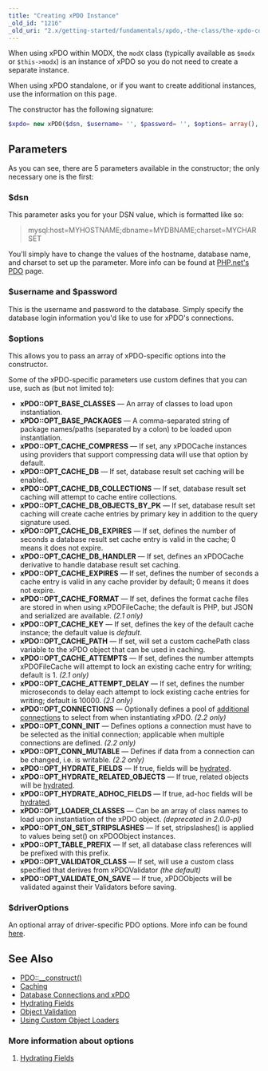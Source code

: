 ```yaml
---
title: "Creating xPDO Instance"
_old_id: "1216"
_old_uri: "2.x/getting-started/fundamentals/xpdo,-the-class/the-xpdo-constructor"
---
```


When using xPDO within MODX, the `modX` class (typically available as `$modx` or `$this->modx`) is an instance of xPDO so you do not need to create a separate instance.

When using xPDO standalone, or if you want to create additional instances, use the information on this page.

The constructor has the following signature:
``` php 
$xpdo= new xPDO($dsn, $username= '', $password= '', $options= array(), $driverOptions= null) 
```

## Parameters

As you can see, there are 5 parameters available in the constructor; the only necessary one is the first:

### $dsn

This parameter asks you for your DSN value, which is formatted like so:

> mysql:host=MYHOSTNAME;dbname=MYDBNAME;charset=MYCHARSET

You'll simply have to change the values of the hostname, database name, and charset to set up the parameter. More info can be found at [PHP.net's PDO](http://php.net/manual/en/pdo.construct.php) page.

### $username and $password

This is the username and password to the database. Simply specify the database login information you'd like to use for xPDO's connections.

### $options

This allows you to pass an array of xPDO-specific options into the constructor.

Some of the xPDO-specific parameters use custom defines that you can use, such as (but not limited to):

- **xPDO::OPT\_BASE\_CLASSES** — An array of classes to load upon instantiation.
- **xPDO::OPT\_BASE\_PACKAGES** — A comma-separated string of package names/paths (separated by a colon) to be loaded upon instantiation.
- **xPDO::OPT\_CACHE\_COMPRESS** — If set, any xPDOCache instances using providers that support compressing data will use that option by default.
- **xPDO::OPT\_CACHE\_DB** — If set, database result set caching will be enabled.
- **xPDO::OPT\_CACHE\_DB\_COLLECTIONS** — If set, database result set caching will attempt to cache entire collections.
- **xPDO::OPT\_CACHE\_DB\_OBJECTS\_BY\_PK** — If set, database result set caching will create cache entries by primary key in addition to the query signature used.
- **xPDO::OPT\_CACHE\_DB\_EXPIRES** — If set, defines the number of seconds a database result set cache entry is valid in the cache; 0 means it does not expire.
- **xPDO::OPT\_CACHE\_DB\_HANDLER** — If set, defines an xPDOCache derivative to handle database result set caching.
- **xPDO::OPT\_CACHE\_EXPIRES** — If set, defines the number of seconds a cache entry is valid in any cache provider by default; 0 means it does not expire.
- **xPDO::OPT\_CACHE\_FORMAT** — If set, defines the format cache files are stored in when using xPDOFileCache; the default is PHP, but JSON and serialized are available. _(2.1 only)_
- **xPDO::OPT\_CACHE\_KEY** — If set, defines the key of the default cache instance; the default value is _default_.
- **xPDO::OPT\_CACHE\_PATH** — If set, will set a custom cachePath class variable to the xPDO object that can be used in caching.
- **xPDO::OPT\_CACHE\_ATTEMPTS** — If set, defines the number attempts xPDOFileCache will attempt to lock an existing cache entry for writing; default is 1. _(2.1 only)_
- **xPDO::OPT\_CACHE\_ATTEMPT\_DELAY** — If set, defines the number microseconds to delay each attempt to lock existing cache entries for writing; default is 10000. _(2.1 only)_
- **xPDO::OPT\_CONNECTIONS** — Optionally defines a pool of [additional connections](http://rtfm.modx.com/display/xPDO20/Database+Connections+and+xPDO#DatabaseConnectionsandxPDO-DefiningMultipleConnections%28xPDO2.2%29) to select from when instantiating xPDO. _(2.2 only)_
- **xPDO::OPT\_CONN\_INIT** — Defines options a connection must have to be selected as the initial connection; applicable when multiple connections are defined. _(2.2 only)_
- **xPDO::OPT\_CONN\_MUTABLE** — Defines if data from a connection can be changed, i.e. is writable. _(2.2 only)_
- **xPDO::OPT\_HYDRATE\_FIELDS** — If true, fields will be [hydrated](xpdo/getting-started/fundamentals/xpdo,-the-class/the-xpdo-constructor/hydrating-fields "Hydrating Fields").
- **xPDO::OPT\_HYDRATE\_RELATED\_OBJECTS** — If true, related objects will be [hydrated](xpdo/getting-started/fundamentals/xpdo,-the-class/the-xpdo-constructor/hydrating-fields "Hydrating Fields").
- **xPDO::OPT\_HYDRATE\_ADHOC\_FIELDS** — If true, ad-hoc fields will be [hydrated](xpdo/getting-started/fundamentals/xpdo,-the-class/the-xpdo-constructor/hydrating-fields "Hydrating Fields").
- **xPDO::OPT\_LOADER\_CLASSES** — Can be an array of class names to load upon instantiation of the xPDO object. _(deprecated in 2.0.0-pl)_
- **xPDO::OPT\_ON\_SET\_STRIPSLASHES** — If set, stripslashes() is applied to values being set() on xPDOObject instances.
- **xPDO::OPT\_TABLE\_PREFIX** — If set, all database class references will be prefixed with this prefix.
- **xPDO::OPT\_VALIDATOR\_CLASS** — If set, will use a custom class specified that derives from xPDOValidator _(the default)_
- **xPDO::OPT\_VALIDATE\_ON\_SAVE** — If true, xPDOObjects will be validated against their Validators before saving.

### $driverOptions

An optional array of driver-specific PDO options. More info can be found [here](http://us.php.net/manual/en/pdo.drivers.php).

## See Also

- [PDO::\_\_construct()](http://php.net/manual/en/pdo.construct.php)
- [Caching](extending-modx/xpdo/caching "Caching")
- [Database Connections and xPDO](xpdo/getting-started/using-your-xpdo-model/database-connections-and-xpdo "Database Connections and xPDO")
- [Hydrating Fields](xpdo/getting-started/fundamentals/xpdo,-the-class/the-xpdo-constructor/hydrating-fields "Hydrating Fields")
- [Object Validation](xpdo/advanced-features/object-validation "Object Validation")
- [Using Custom Object Loaders](xpdo/extending-your-xpdo-model/overriding-derived-behavior/using-custom-object-loaders "Using Custom Object Loaders")

### More information about options

1. [Hydrating Fields](xpdo/getting-started/fundamentals/xpdo,-the-class/the-xpdo-constructor/hydrating-fields)
